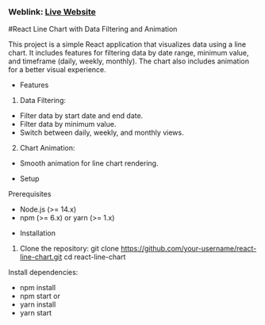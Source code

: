 ### Weblink: [Live Website](https://arifnxttrendz.ccbp.tech/)

#React Line Chart with Data Filtering and Animation

This project is a simple React application that visualizes data using a line chart. It includes features for filtering data by date range, minimum value, and timeframe (daily, weekly, monthly). The chart also includes animation for a better visual experience.

* Features

1. Data Filtering:
  - Filter data by start date and end date.
  - Filter data by minimum value.
  - Switch between daily, weekly, and monthly views.

2. Chart Animation:
  - Smooth animation for line chart rendering.

* Setup

Prerequisites
- Node.js (>= 14.x)
- npm (>= 6.x) or yarn (>= 1.x)

* Installation

1. Clone the repository:
   git clone https://github.com/your-username/react-line-chart.git
   cd react-line-chart

Install dependencies:
- npm install
- npm start
     or
- yarn install
- yarn start
   

   
